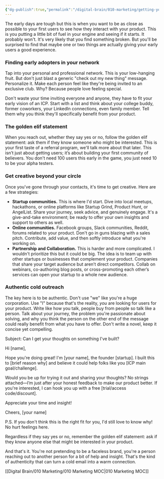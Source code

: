 ```yaml
---
{"dg-publish":true,"permalink":"/digital-brain/010-marketing/getting-your-first-users/"}
---
```


The early days are tough but this is when you want to be as close as possible to your first users to see how they interact with your product. This is you putting a little bit of fuel in your engine and seeing if it starts. It probably won't. It's very likely that you find something broken. But you'll be surprised to find that maybe one or two things are actually giving your early users a good experience.
### Finding early adopters in your network

Tap into your personal and professional network. This is your low-hanging fruit. But don't just blast a generic "check out my new thing" message. Personalize it. Make each person feel like they're being invited to an exclusive club. Why? Because people love feeling special. 

Don't waste your time inviting everyone and anyone, they have to fit your early vision of an ICP. Start with a list and think about your college buddy, former coworkers, your LinkedIn connections, even family member. Tell them why you think they'll specifically benefit from your product. 

### The golden elif statement

When you reach out, whether they say yes or no, follow the golden elif statement: ask them if they know someone who might be interested. This is your first taste of a referral program, we'll talk more about that later. This isn’t just about getting users; it’s about building your first community of believers. You don't need 100 users this early in the game, you just need 10 to be your alpha testers. 

### Get creative beyond your circle

Once you've gone through your contacts, it's time to get creative. Here are a few strategies:

- **Startup communities.** This is where I'd start. Dive into local meetups, hackathons, or online platforms like Startup Grind, Product Hunt, or AngelList. Share your journey, seek advice, and genuinely engage. It's a give-and-take environment; be ready to offer your own insights and support to others as well.
- **Online communities.** Facebook groups, Slack communities, Reddit, forums related to your product. Don't go in guns blazing with a sales pitch. Contribute, add value, and then softly introduce what you're working on.
- **Partnership and Collaboration.** This is harder and more complicated. I wouldn't prioritize this but it could be big. The idea is to team up with other startups or businesses that complement your product. Companies that share your target audience but aren’t direct competitors. Collab on webinars, co-authoring blog posts, or cross-promoting each other’s services can open your startup to a whole new audience.

### Authentic cold outreach

The key here is to be authentic. Don't use "we" like you're a huge corporation. Use "I" because that's the reality, *you* are looking for users for your product. Write like how you talk, people buy from people so talk like a person. Talk about your journey, the problem you're passionate about solving, and why you think the person on the other end of the message could really benefit from what you have to offer. Don't write a novel, keep it concise yet compelling.

Subject: Can I get your thoughts on something I've built?

Hi [name],

Hope you're doing great! I'm [your name], the founder [startup]. I built this to [brief reason why] and believe it could help folks like you [ICP main goal/challenge].

Would you be up for trying it out and sharing your thoughts? No strings attached—I’m just after your honest feedback to make our product better. If you're interested, I can hook you up with a free [trial/access code/discount].

Appreciate your time and insight!

Cheers,
[your name]

P.S. If you don't think this is the right fit for you, I'd still love to know why! No hurt feelings here.

Regardless if they say yes or no, remember the golden elif statement: ask if they know anyone else that might be interested in your product.

And that's it. You're not pretending to be a faceless brand, you're a person reaching out to another person for a bit of help and insight. That's the kind of authenticity that can turn a cold email into a warm connection.

[[Digital Brain/010 Marketing/010 Marketing MOC\|010 Marketing MOC]]